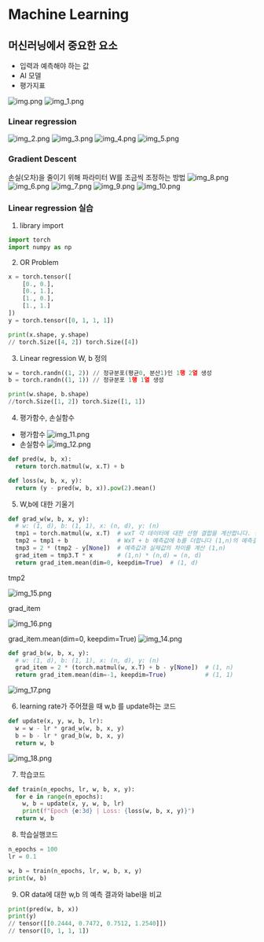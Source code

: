 # Machine Learning

## 머신러닝에서 중요한 요소
- 입력과 예측해야 하는 값
- AI 모델 
- 평가지표

![img.png](img.png)
![img_1.png](img_1.png)

### Linear regression
![img_2.png](img_2.png)
![img_3.png](img_3.png)
![img_4.png](img_4.png)
![img_5.png](img_5.png)

### Gradient Descent
손실(오차)을 줄이기 위해 파라미터 W를 조금씩 조정하는 방법
![img_8.png](img_8.png)
![img_6.png](img_6.png)
![img_7.png](img_7.png)
![img_9.png](img_9.png)
![img_10.png](img_10.png)

### Linear regression 실습
1. library import
```python
import torch
import numpy as np
```

2. OR Problem
```python
x = torch.tensor([
    [0., 0.],
    [0., 1.],
    [1., 0.],
    [1., 1.]
])
y = torch.tensor([0, 1, 1, 1])

print(x.shape, y.shape)
// torch.Size([4, 2]) torch.Size([4])
```

3. Linear regression W, b 정의
```python
w = torch.randn((1, 2)) // 정규분포(평균0, 분산1)인 1행 2열 생성
b = torch.randn((1, 1)) // 정규분포 1행 1열 생성

print(w.shape, b.shape)
//torch.Size([1, 2]) torch.Size([1, 1])
```

4. 평가함수, 손실함수
- 평가함수
![img_11.png](img_11.png)
- 손실함수
![img_12.png](img_12.png)
```python
def pred(w, b, x):
  return torch.matmul(w, x.T) + b

def loss(w, b, x, y):
  return (y - pred(w, b, x)).pow(2).mean()
```

5. W,b에 대한 기울기
```python
def grad_w(w, b, x, y):
  # w: (1, d), b: (1, 1), x: (n, d), y: (n)
  tmp1 = torch.matmul(w, x.T)  # wxT 각 데이터에 대한 선형 결합을 계산합니다. 결과는 (1, n) 모양
  tmp2 = tmp1 + b              # WxT + b 예측값에 b를 더합니다 (1,n)의 예측결과 완성
  tmp3 = 2 * (tmp2 - y[None])  # 예측값과 실제값의 차이를 계산 (1,n)
  grad_item = tmp3.T * x       # (1,n) * (n,d) = (n, d)
  return grad_item.mean(dim=0, keepdim=True)  # (1, d)
```
tmp2

![img_15.png](img_15.png)

grad_item

![img_16.png](img_16.png)

grad_item.mean(dim=0, keepdim=True)
![img_14.png](img_14.png)

```python
def grad_b(w, b, x, y):
  # w: (1, d), b: (1, 1), x: (n, d), y: (n)
  grad_item = 2 * (torch.matmul(w, x.T) + b - y[None])  # (1, n)
  return grad_item.mean(dim=-1, keepdim=True)           # (1, 1)
```
![img_17.png](img_17.png)

6. learning rate가 주어졌을 때 w,b 를 update하는 코드
```python
def update(x, y, w, b, lr):
  w = w - lr * grad_w(w, b, x, y)
  b = b - lr * grad_b(w, b, x, y)
  return w, b
```
![img_18.png](img_18.png)

7. 학습코드
```python
def train(n_epochs, lr, w, b, x, y):
  for e in range(n_epochs):
    w, b = update(x, y, w, b, lr)
    print(f"Epoch {e:3d} | Loss: {loss(w, b, x, y)}")
  return w, b
```

8. 학습실행코드
```python
n_epochs = 100
lr = 0.1

w, b = train(n_epochs, lr, w, b, x, y)
print(w, b)
```

9. OR data에 대한  w,b 의 예측 결과와 label을 비교
```python
print(pred(w, b, x))
print(y)
// tensor([[0.2444, 0.7472, 0.7512, 1.2540]])
// tensor([0, 1, 1, 1])
```